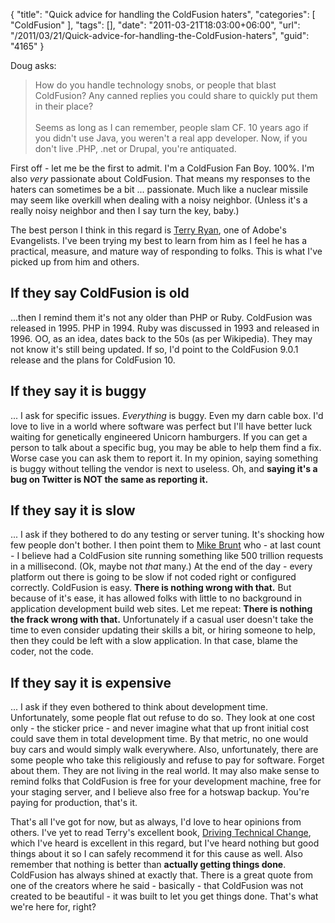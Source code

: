 {
	"title": "Quick advice for handling the ColdFusion haters",
	"categories": [
		"ColdFusion"
	],
	"tags": [],
	"date": "2011-03-21T18:03:00+06:00",
	"url": "/2011/03/21/Quick-advice-for-handling-the-ColdFusion-haters",
	"guid": "4165"
}

Doug asks:

<blockquote>
How do you handle technology snobs, or people that blast ColdFusion? Any canned replies you could share to quickly put them in their place?
<br/><br/>
Seems as long as I can remember, people slam CF. 10 years ago if you didn't use Java, you weren't a real app developer. Now, if you don't live .PHP, .net or Drupal, you're antiquated.
</blockquote>
<!--more-->
First off - let me be the first to admit. I'm a ColdFusion Fan Boy. 100%. I'm also <i>very</i> passionate about ColdFusion. That means my responses to the haters can sometimes be a bit ... passionate. Much like a nuclear missile may seem like overkill when dealing with a noisy neighbor. (Unless it's a really noisy neighbor and then I say turn the key, baby.) 

The best person I think in this regard is <a href="http://www.terrenceryan.com/">Terry Ryan</a>, one of Adobe's Evangelists. I've been trying my best to learn from him as I feel he has a practical, measure, and mature way of responding to folks. This is what I've picked up from him and others.

<h2>If they say ColdFusion is old</h2>

...then I remind them it's not any older than PHP or Ruby. ColdFusion was released in 1995. PHP in 1994. Ruby was discussed in 1993 and released in 1996. OO, as an idea, dates back to the 50s (as per Wikipedia). They may not know it's still being updated. If so, I'd point to the ColdFusion 9.0.1 release and the plans for ColdFusion 10.

<h2>If they say it is buggy</h2>
... I ask for specific issues. <i>Everything</i> is buggy. Even my darn cable box. I'd love to live in a world where software was perfect but I'll have better luck waiting for genetically engineered Unicorn hamburgers. If you can get a person to talk about a specific bug, you may be able to help them find a fix. Worse case you can ask them to report it. In my opinion, saying something is buggy without telling the vendor is next to useless. Oh, and <b>saying it's a bug on Twitter is NOT the same as reporting it.</b> 

<h2>If they say it is slow</h2>
... I ask if they bothered to do any testing or server tuning. It's shocking how few people don't bother. I then point them to <a href="http://cfwhisperer.net/">Mike Brunt</a> who - at last count - I believe had a ColdFusion site running something like 500 trillion requests in a millisecond. (Ok, maybe not <i>that</i> many.) At the end of the day - every platform out there is going to be slow if not coded right or configured correctly. ColdFusion is easy. <b>There is nothing wrong with that.</b> But because of it's ease, it has allowed folks with little to no background in application development build web sites. Let me repeat: <b>There is nothing the frack wrong with that.</b> Unfortunately if a casual user doesn't take the time to even consider updating their skills a bit, or hiring someone to help, then they could be left with a slow application. In that case, blame the coder, not the code.

<h2>If they say it is expensive</h2>
... I ask if they even bothered to think about development time. Unfortunately, some people flat out refuse to do so. They look at one cost only - the sticker price - and never imagine what that up front initial cost could save them in total development time. By that metric, no one would buy cars and would simply walk everywhere. Also, unfortunately, there are some people who take this religiously and refuse to pay for software. Forget about them. They are not living in the real world. It may also make sense to remind folks that ColdFusion is free for your development machine, free for your staging server, and I believe also free for a hotswap backup. You're paying for production, that's it.

That's all I've got for now, but as always, I'd love to hear opinions from others. I've yet to read Terry's excellent book, <a href="http://www.terrenceryan.com/book/">Driving Technical Change</a>, which I've heard is excellent in this regard, but I've heard nothing but good things about it so I can safely recommend it for this cause as well. Also remember that nothing is better than <b>actually getting things done</b>. ColdFusion has always shined at exactly that. There is a great quote from one of the creators where he said - basically - that ColdFusion was not created to be beautiful - it was built to let you get things done. That's what we're here for, right?